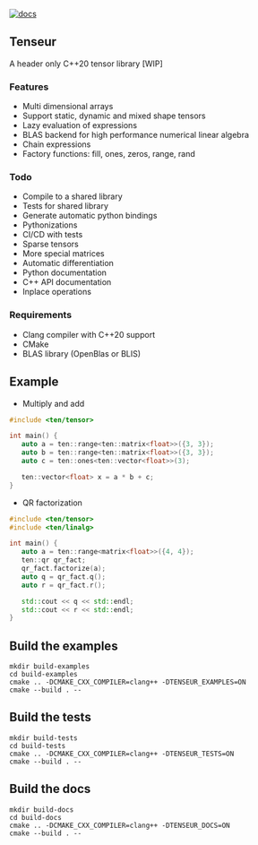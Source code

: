 [![docs](https://readthedocs.org/projects/tenseur/badge/?version=latest)](https://tenseur.readthedocs.io/en/latest/index.html)

## Tenseur
A header only C++20 tensor library [WIP]

### Features
- Multi dimensional arrays
- Support static, dynamic and mixed shape tensors
- Lazy evaluation of expressions
- BLAS backend for high performance numerical linear algebra
- Chain expressions
- Factory functions: fill, ones, zeros, range, rand

### Todo
- Compile to a shared library
- Tests for shared library
- Generate automatic python bindings
- Pythonizations
- CI/CD with tests
- Sparse tensors
- More special matrices
- Automatic differentiation
- Python documentation
- C++ API documentation
- Inplace operations

### Requirements
- Clang compiler with C++20 support
- CMake
- BLAS library (OpenBlas or BLIS)

## Example

- Multiply and add

```c++
#include <ten/tensor>

int main() {
   auto a = ten::range<ten::matrix<float>>({3, 3});
   auto b = ten::range<ten::matrix<float>>({3, 3});
   auto c = ten::ones<ten::vector<float>>(3);

   ten::vector<float> x = a * b + c;
}
```

- QR factorization

```c++
#include <ten/tensor>
#include <ten/linalg>

int main() {
   auto a = ten::range<matrix<float>>({4, 4});
   ten::qr qr_fact;
   qr_fact.factorize(a);
   auto q = qr_fact.q();
   auto r = qr_fact.r();

   std::cout << q << std::endl;
   std::cout << r << std::endl;
}
```

## Build the examples

```shell
mkdir build-examples
cd build-examples
cmake .. -DCMAKE_CXX_COMPILER=clang++ -DTENSEUR_EXAMPLES=ON
cmake --build . --
```

## Build the tests

```shell
mkdir build-tests
cd build-tests
cmake .. -DCMAKE_CXX_COMPILER=clang++ -DTENSEUR_TESTS=ON
cmake --build . --
```

## Build the docs

```shell
mkdir build-docs
cd build-docs
cmake .. -DCMAKE_CXX_COMPILER=clang++ -DTENSEUR_DOCS=ON
cmake --build . --
```

